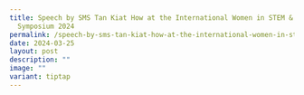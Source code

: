 ```yaml
---
title: Speech by SMS Tan Kiat How at the International Women in STEM & Medicine
  Symposium 2024
permalink: /speech-by-sms-tan-kiat-how-at-the-international-women-in-stem-medicine-symposium-2024/
date: 2024-03-25
layout: post
description: ""
image: ""
variant: tiptap
---
```

